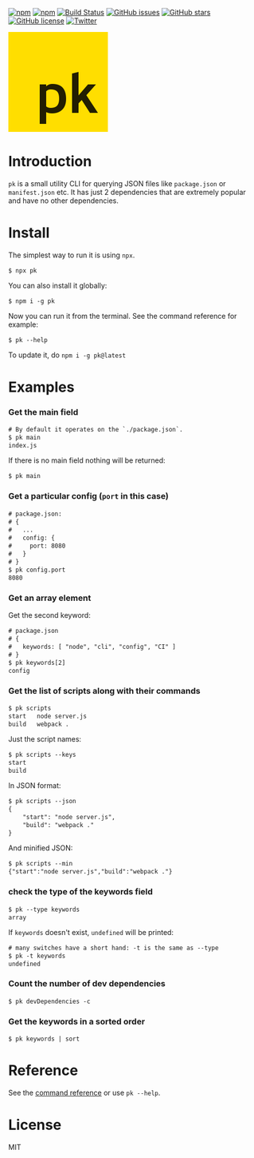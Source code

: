 [![npm](https://img.shields.io/npm/dt/pk.svg)](https://www.npmjs.com/package/pk)
[![npm](https://img.shields.io/npm/v/pk.svg)](https://www.npmjs.com/package/pk)
[![Build Status](https://travis-ci.org/userpixel/pk.svg?branch=master)](https://travis-ci.org/userpixel/pk)
[![GitHub issues](https://img.shields.io/github/issues/userpixel/pk.svg)](https://github.com/userpixel/pk/issues)
[![GitHub stars](https://img.shields.io/github/stars/userpixel/pk.svg)](https://github.com/userpixel/pk/stargazers)
[![GitHub license](https://img.shields.io/github/license/userpixel/pk.svg)](https://github.com/userpixel/pk)
[![Twitter](https://img.shields.io/twitter/url/https/github.com/userpixel/pk.svg?style=social)](https://twitter.com/intent/tweet?text=Wow:&url=https%3A%2F%2Fgithub.com%2Fuserpixel%2Fpk)

![pk logo](logo.png)

# Introduction

`pk` is a small utility CLI for querying JSON files like `package.json` or `manifest.json` etc.
It has just 2 dependencies that are extremely popular and have no other dependencies. 

# Install

The simplest way to run it is using `npx`.

```shell
$ npx pk
```

You can also install it globally:

```shell
$ npm i -g pk
```

Now you can run it from the terminal. See the command reference for example:

```shell
$ pk --help
```

To update it, do `npm i -g pk@latest`

# Examples

### Get the main field


```shell
# By default it operates on the `./package.json`.
$ pk main
index.js
```

If there is no main field nothing will be returned:

```shell
$ pk main

```

### Get a particular config (`port` in this case)

```shell
# package.json:
# {
#   ...
#   config: {
#     port: 8080
#   }
# }
$ pk config.port
8080
```

### Get an array element

Get the second keyword:

```shell
# package.json
# {
#   keywords: [ "node", "cli", "config", "CI" ]
# }
$ pk keywords[2]
config
```

### Get the list of scripts along with their commands

```shell
$ pk scripts
start   node server.js
build   webpack .
```

Just the script names:

```shell
$ pk scripts --keys
start
build
```

In JSON format:

```shell
$ pk scripts --json
{
    "start": "node server.js",
    "build": "webpack ."
}
```

And minified JSON:

```shell
$ pk scripts --min
{"start":"node server.js","build":"webpack ."}
```

### check the type of the keywords field

```shell
$ pk --type keywords
array
```

If `keywords` doesn't exist, `undefined` will be printed:

```shell
# many switches have a short hand: -t is the same as --type
$ pk -t keywords
undefined
```

### Count the number of dev dependencies

```shell
$ pk devDependencies -c
```

### Get the keywords in a sorted order

```shell
$ pk keywords | sort
```

# Reference

See the [command reference](./COMMANDS.txt) or use `pk --help`.

# License

MIT
